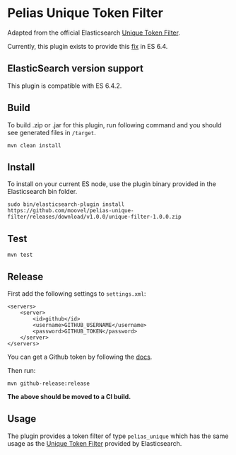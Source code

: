 # Pelias Unique Token Filter 

Adapted from the official Elasticsearch [Unique Token Filter](https://www.elastic.co/guide/en/elasticsearch/reference/current/analysis-unique-tokenfilter.html).

Currently, this plugin exists to provide this [fix](https://github.com/elastic/elasticsearch/pull/35420) in ES 6.4. 

## ElasticSearch version support

This plugin is compatible with ES 6.4.2.

## Build

To build .zip or .jar for this plugin, run following command and you should see generated files in `/target`.

    mvn clean install

## Install

To install on your current ES node, use the plugin binary provided in the Elasticsearch bin folder.

    sudo bin/elasticsearch-plugin install https://github.com/moovel/pelias-unique-filter/releases/download/v1.0.0/unique-filter-1.0.0.zip
    
## Test

    mvn test

## Release

First add the following settings to `settings.xml`:

```
<servers>
    <server>
        <id>github</id>
        <username>GITHUB_USERNAME</username>
        <password>GITHUB_TOKEN</password>
    </server>
</servers>
```

You can get a Github token by following the [docs](https://help.github.com/articles/authorizing-a-personal-access-token-for-use-with-a-saml-single-sign-on-organization/).

Then run:

    mvn github-release:release

**The above should be moved to a CI build.**

## Usage

The plugin provides a token filter of type `pelias_unique` which has the same usage as the [Unique Token Filter](https://www.elastic.co/guide/en/elasticsearch/reference/current/analysis-unique-tokenfilter.html) provided by Elasticsearch.
